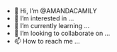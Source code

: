 - 👋 Hi, I’m @AMANDACAMILY
- 👀 I’m interested in ...
- 🌱 I’m currently learning ...
- 💞️ I’m looking to collaborate on ...
- 📫 How to reach me ...

<!---
AMANDACAMILY/AMANDACAMILY is a ✨ special ✨ repository because its `README.md` (this file) appears on your GitHub profile.
You can click the Preview link to take a look at your changes.
--->
